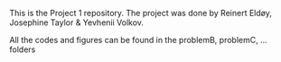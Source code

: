 This is the Project 1 repository. The project was done by Reinert Eldøy, Josephine Taylor & Yevhenii Volkov.


All the codes and figures can be found in the problemB, problemC, ... folders
